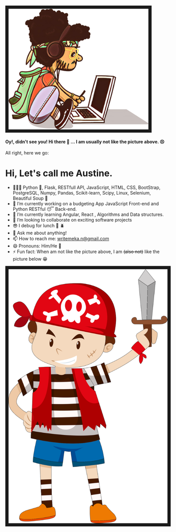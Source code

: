 <img align=center src="https://raw.githubusercontent.com/iemeka/guess-game/gh-pages/assets/img/pnghut_cartoon(1).png" 
alt="IMAGE ALT TEXT HERE" width="440" height="380" border="10" />



#### Oy!, didn't see you! Hi there 👋 ... I am usually not like the picture above. :persevere:

All right, here we go:

# Hi, Let's call me Austine.
- 👨🏾‍💻 Python :snake:, Flask, RESTfull API, JavaScript, HTML, CSS, BootStrap, PostgreSQL, Numpy, Pandas, Scikit-learn, Scipy, Linux, Selenium, Beautiful Soup :ramen:
- 🔭 I’m currently working on a budgeting App JavaScript Front-end and Python RESTful :sleeping: Back-end.
- 🌱 I’m currently learning Angular, React , Algorithms and Data structures.
- 👯 I’m looking to collaborate on exciting software projects
- :sunglasses: I debug for lunch :bug: :beetle: 
- 💬 Ask me about anything! 
- 📫 How to reach me: writemeka.n@gmail.com
- 😄 Pronouns: Him/He :older_man:
- ⚡ Fun fact: When am not like the picture above, I am ~~(also not)~~ like the picture below :grin:

<p align=center >
  <img src="https://raw.githubusercontent.com/iemeka/guess-game/gh-pages/assets/img/pnghut_cartoon%20(1).png" 
alt="IMAGE ALT TEXT HERE" width="500" height="800" border="10" />
</p>
